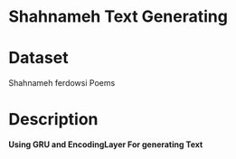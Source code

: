 # Shahnameh Text Generating

# Dataset
Shahnameh ferdowsi Poems

# Description
**Using GRU and EncodingLayer For generating Text**
